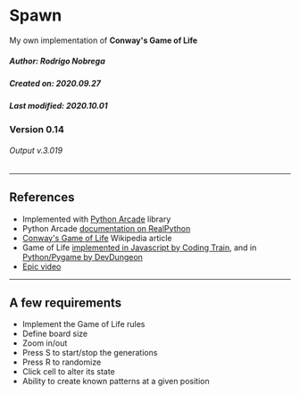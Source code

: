 # Spawn

My own implementation of **Conway's Game of Life**

##### Author: Rodrigo Nobrega
##### Created on: 2020.09.27
##### Last modified: 2020.10.01

### Version 0.14
###### Output v.3.019

---

## References

- Implemented with [Python Arcade](https://arcade.academy/) library
- Python Arcade [documentation on RealPython](https://realpython.com/arcade-python-game-framework/)
- [Conway's Game of Life](https://en.wikipedia.org/wiki/Conway%27s_Game_of_Life) Wikipedia article
- Game of Life [implemented in Javascript by Coding Train](https://www.youtube.com/watch?v=FWSR_7kZuYg&t=1586s), and in [Python/Pygame by DevDungeon](https://www.youtube.com/watch?v=VNAU7HH4QRw)
- [Epic video](https://www.youtube.com/watch?v=C2vgICfQawE)

---

## A few requirements

- Implement the Game of Life rules
- Define board size
- Zoom in/out
- Press S to start/stop the generations
- Press R to randomize
- Click cell to alter its state
- Ability to create known patterns at a given position


